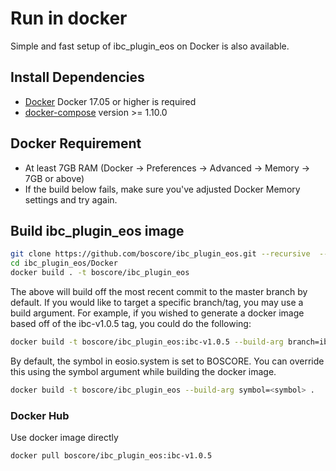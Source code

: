 # Run in docker

Simple and fast setup of ibc_plugin_eos on Docker is also available.

## Install Dependencies

- [Docker](https://docs.docker.com) Docker 17.05 or higher is required
- [docker-compose](https://docs.docker.com/compose/) version >= 1.10.0

## Docker Requirement

- At least 7GB RAM (Docker -> Preferences -> Advanced -> Memory -> 7GB or above)
- If the build below fails, make sure you've adjusted Docker Memory settings and try again.

## Build ibc_plugin_eos image

```bash
git clone https://github.com/boscore/ibc_plugin_eos.git --recursive  --depth 1
cd ibc_plugin_eos/Docker
docker build . -t boscore/ibc_plugin_eos  
```

The above will build off the most recent commit to the master branch by default. If you would like to target a specific branch/tag, you may use a build argument. For example, if you wished to generate a docker image based off of the ibc-v1.0.5 tag, you could do the following:

```bash
docker build -t boscore/ibc_plugin_eos:ibc-v1.0.5 --build-arg branch=ibc-v1.0.5 .

```

By default, the symbol in eosio.system is set to BOSCORE. You can override this using the symbol argument while building the docker image.

```bash
docker build -t boscore/ibc_plugin_eos --build-arg symbol=<symbol> .
```

### Docker Hub

Use docker image directly

```
docker pull boscore/ibc_plugin_eos:ibc-v1.0.5
```


